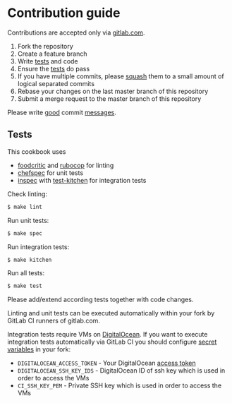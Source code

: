 Contribution guide
==================

Contributions are accepted only via [gitlab.com](https://gitlab.com/artem-sidorenko/chef-rkt).

1. Fork the repository
2. Create a feature branch
3. Write [tests](#tests) and code
4. Ensure the [tests](#tests) do pass
5. If you have multiple commits, please [squash](https://git-scm.com/book/en/Git-Tools-Rewriting-History#Squashing-Commits) them to a small amount of logical separated commits
6. Rebase your changes on the last master branch of this repository
7. Submit a merge request to the master branch of this repository

Please write [good](http://tbaggery.com/2008/04/19/a-note-about-git-commit-messages.html) commit [messages](http://chris.beams.io/posts/git-commit/).

Tests
-----
This cookbook uses
 - [foodcritic](http://www.foodcritic.io/) and [rubocop](http://batsov.com/rubocop/) for linting
 - [chefspec](http://sethvargo.github.io/chefspec/) for unit tests
 - [inspec](https://github.com/chef/inspec) with [test-kitchen](http://kitchen.ci/) for integration tests

Check linting:
```bash
$ make lint
```

Run unit tests:
```bash
$ make spec
```

Run integration tests:
```bash
$ make kitchen
```

Run all tests:
```bash
$ make test
```

Please add/extend according tests together with code changes.

Linting and unit tests can be executed automatically within your fork by GitLab CI runners of gitlab.com.

Integration tests require VMs on [DigitalOcean](https://www.digitalocean.com/).
If you want to execute integration tests automatically via GitLab CI you should configure [secret variables](http://doc.gitlab.com/ee/ci/variables/README.html#user-defined-variables-secure-variables) in your fork:
 - `DIGITALOCEAN_ACCESS_TOKEN` - Your DigitalOcean [access token](https://www.digitalocean.com/community/tutorials/how-to-use-the-digitalocean-api-v2)
 - `DIGITALOCEAN_SSH_KEY_IDS` - DigitalOcean ID of ssh key which is used in order to access the VMs
 - `CI_SSH_KEY_PEM` - Private SSH key which is used in order to access the VMs
